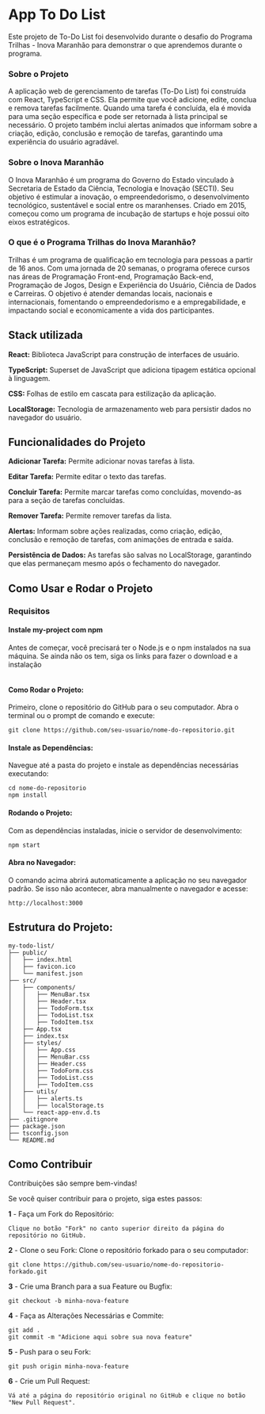 
# App To Do List

Este projeto de To-Do List foi desenvolvido durante o desafio do Programa Trilhas - Inova Maranhão para demonstrar o que aprendemos durante o programa.

### Sobre o Projeto
A aplicação web de gerenciamento de tarefas (To-Do List) foi construída com React, TypeScript e CSS. Ela permite que você adicione, edite, conclua e remova tarefas facilmente. Quando uma tarefa é concluída, ela é movida para uma seção específica e pode ser retornada à lista principal se necessário. O projeto também inclui alertas animados que informam sobre a criação, edição, conclusão e remoção de tarefas, garantindo uma experiência do usuário agradável.

### Sobre o Inova Maranhão
O Inova Maranhão é um programa do Governo do Estado vinculado à Secretaria de Estado da Ciência, Tecnologia e Inovação (SECTI). Seu objetivo é estimular a inovação, o empreendedorismo, o desenvolvimento tecnológico, sustentável e social entre os maranhenses. Criado em 2015, começou como um programa de incubação de startups e hoje possui oito eixos estratégicos.

### O que é o Programa Trilhas do Inova Maranhão?
Trilhas é um programa de qualificação em tecnologia para pessoas a partir de 16 anos. Com uma jornada de 20 semanas, o programa oferece cursos nas áreas de Programação Front-end, Programação Back-end, Programação de Jogos, Design e Experiência do Usuário, Ciência de Dados e Carreiras. O objetivo é atender demandas locais, nacionais e internacionais, fomentando o empreendedorismo e a empregabilidade, e impactando social e economicamente a vida dos participantes.
## Stack utilizada

**React:** Biblioteca JavaScript para construção de interfaces de usuário.

**TypeScript:** Superset de JavaScript que adiciona tipagem estática opcional à linguagem.

**CSS:** Folhas de estilo em cascata para estilização da aplicação.

**LocalStorage:** Tecnologia de armazenamento web para persistir dados no navegador do usuário.


## Funcionalidades do Projeto

**Adicionar Tarefa:** Permite adicionar novas tarefas à lista.

**Editar Tarefa:** Permite editar o texto das tarefas.

**Concluir Tarefa:** Permite marcar tarefas como concluídas, movendo-as para a seção de tarefas concluídas.

**Remover Tarefa:** Permite remover tarefas da lista.

**Alertas:** Informam sobre ações realizadas, como criação, edição, conclusão e remoção de tarefas, com animações de entrada e saída.

**Persistência de Dados:** As tarefas são salvas no LocalStorage, garantindo que elas permaneçam mesmo após o fechamento do navegador.

## Como Usar e Rodar o Projeto
### Requisitos
#### Instale my-project com npm

Antes de começar, você precisará ter o Node.js e o npm instalados na sua máquina. Se ainda não os tem, siga os links para fazer o download e a instalação
```

```

#### Como Rodar o Projeto:
Primeiro, clone o repositório do GitHub para o seu computador. Abra o terminal ou o prompt de comando e execute:
```
git clone https://github.com/seu-usuario/nome-do-repositorio.git

```
#### Instale as Dependências:
Navegue até a pasta do projeto e instale as dependências necessárias executando:
```
cd nome-do-repositorio
npm install

```
#### Rodando o Projeto:
Com as dependências instaladas, inicie o servidor de desenvolvimento:
```
npm start
```
#### Abra no Navegador:
O comando acima abrirá automaticamente a aplicação no seu navegador padrão. Se isso não acontecer, abra manualmente o navegador e acesse:
```
http://localhost:3000
```
## Estrutura do Projeto:
```
my-todo-list/
├── public/
│   ├── index.html
│   ├── favicon.ico
│   └── manifest.json
├── src/
│   ├── components/
│   │   ├── MenuBar.tsx
│   │   ├── Header.tsx
│   │   ├── TodoForm.tsx
│   │   ├── TodoList.tsx
│   │   ├── TodoItem.tsx
│   ├── App.tsx
│   ├── index.tsx
│   ├── styles/
│   │   ├── App.css
│   │   ├── MenuBar.css
│   │   ├── Header.css
│   │   ├── TodoForm.css
│   │   ├── TodoList.css
│   │   ├── TodoItem.css
│   ├── utils/
│   │   ├── alerts.ts
│   │   ├── localStorage.ts
│   └── react-app-env.d.ts
├── .gitignore
├── package.json
├── tsconfig.json
└── README.md

```
## Como Contribuir
Contribuições são sempre bem-vindas!

Se você quiser contribuir para o projeto, siga estes passos:

**1** - Faça um Fork do Repositório:
```
Clique no botão "Fork" no canto superior direito da página do repositório no GitHub.
```

**2** - Clone o seu Fork:
Clone o repositório forkado para o seu computador:
```
git clone https://github.com/seu-usuario/nome-do-repositorio-forkado.git

```

**3** - Crie uma Branch para a sua Feature ou Bugfix:
```
git checkout -b minha-nova-feature

```

**4** - Faça as Alterações Necessárias e Commite:
```
git add .
git commit -m "Adicione aqui sobre sua nova feature"
```

**5** - Push para o seu Fork:
```
git push origin minha-nova-feature
```

**6** - Crie um Pull Request:
```
Vá até a página do repositório original no GitHub e clique no botão "New Pull Request".
```
